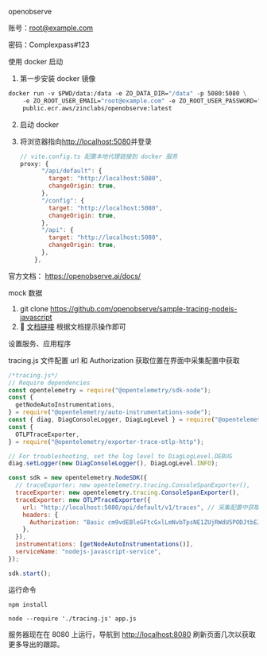 openobserve

账号：root@example.com

密码：Complexpass#123



使用 docker 启动

1. 第一步安装 docker  镜像

```dockerfile
docker run -v $PWD/data:/data -e ZO_DATA_DIR="/data" -p 5080:5080 \
    -e ZO_ROOT_USER_EMAIL="root@example.com" -e ZO_ROOT_USER_PASSWORD="Complexpass#123" \
    public.ecr.aws/zinclabs/openobserve:latest
```

2. 启动 docker
3. 将浏览器指向[http://localhost:5080](http://localhost:5080/)并登录

   ```js
   // vite.config.ts 配置本地代理链接到 docker 服务
   proxy: {
         "/api/default": {
           target: "http://localhost:5080",
           changeOrigin: true,
         },
         "/config": {
           target: "http://localhost:5080",
           changeOrigin: true,
         },
         "/api": {
           target: "http://localhost:5080",
           changeOrigin: true,
         },
       },
   ```

   



官方文档：
 https://openobserve.ai/docs/

mock 数据


[^使用 nodejs 设置 traces]: 


1. git clone https://github.com/openobserve/sample-tracing-nodejs-javascript
2. :link: [文档链接](https://openobserve.ai/docs/ingestion/traces/nodejs/) 根据文档提示操作即可

设置服务、应用程序

tracing.js 文件配置
url 和 Authorization 获取位置在界面中采集配置中获取

```js
/*tracing.js*/
// Require dependencies
const opentelemetry = require("@opentelemetry/sdk-node");
const {
  getNodeAutoInstrumentations,
} = require("@opentelemetry/auto-instrumentations-node");
const { diag, DiagConsoleLogger, DiagLogLevel } = require("@opentelemetry/api");
const {
  OTLPTraceExporter,
} = require("@opentelemetry/exporter-trace-otlp-http");

// For troubleshooting, set the log level to DiagLogLevel.DEBUG
diag.setLogger(new DiagConsoleLogger(), DiagLogLevel.INFO);

const sdk = new opentelemetry.NodeSDK({
  // traceExporter: new opentelemetry.tracing.ConsoleSpanExporter(),
  traceExporter: new opentelemetry.tracing.ConsoleSpanExporter(),
  traceExporter: new OTLPTraceExporter({
    url: "http://localhost:5080/api/default/v1/traces", // 采集配置中获取
    headers: {
      Authorization: "Basic cm9vdEBleGFtcGxlLmNvbTpsNE1ZUjRWdU5PODJtbEJJ", // 采集配置中获取
    },
  }),
  instrumentations: [getNodeAutoInstrumentations()],
  serviceName: "nodejs-javascript-service",
});

sdk.start();
```


运行命令

```
npm install

node --require './tracing.js' app.js
```

服务器现在在 8080 上运行，导航到 [http://localhost:8080](http://localhost:8080/) 刷新页面几次以获取更多导出的跟踪。


